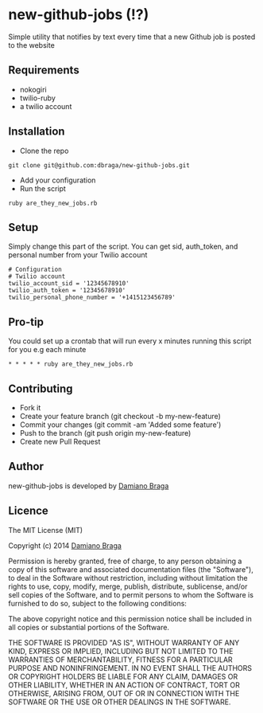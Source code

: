 # new-github-jobs (!?)
Simple utility that notifies by text every time that a new Github job is posted to the website

## Requirements
- nokogiri
- twilio-ruby
- a twilio account 

## Installation

- Clone the repo

``` git clone git@github.com:dbraga/new-github-jobs.git ```

- Add your configuration
- Run the script 

``` ruby are_they_new_jobs.rb ```

## Setup
Simply change this part of the script. You can get sid, auth_token, and personal number from your Twilio account
```
# Configuration
# Twilio account
twilio_account_sid = '12345678910'
twilio_auth_token = '12345678910'
twilio_personal_phone_number = '+1415123456789'
```

## Pro-tip
You could set up a crontab that will run every x minutes running this script for you e.g each minute

``` * * * * * ruby are_they_new_jobs.rb ```

## Contributing
- Fork it
- Create your feature branch (git checkout -b my-new-feature)
- Commit your changes (git commit -am 'Added some feature')
- Push to the branch (git push origin my-new-feature)
- Create new Pull Request

## Author

new-github-jobs is developed by [Damiano Braga](https://github.com/dbraga)

## Licence

The MIT License (MIT)

Copyright (c) 2014 [Damiano Braga](https://github.com/dbraga)

Permission is hereby granted, free of charge, to any person obtaining a copy
of this software and associated documentation files (the "Software"), to deal
in the Software without restriction, including without limitation the rights
to use, copy, modify, merge, publish, distribute, sublicense, and/or sell
copies of the Software, and to permit persons to whom the Software is
furnished to do so, subject to the following conditions:

The above copyright notice and this permission notice shall be included in all
copies or substantial portions of the Software.

THE SOFTWARE IS PROVIDED "AS IS", WITHOUT WARRANTY OF ANY KIND, EXPRESS OR
IMPLIED, INCLUDING BUT NOT LIMITED TO THE WARRANTIES OF MERCHANTABILITY,
FITNESS FOR A PARTICULAR PURPOSE AND NONINFRINGEMENT. IN NO EVENT SHALL THE
AUTHORS OR COPYRIGHT HOLDERS BE LIABLE FOR ANY CLAIM, DAMAGES OR OTHER
LIABILITY, WHETHER IN AN ACTION OF CONTRACT, TORT OR OTHERWISE, ARISING FROM,
OUT OF OR IN CONNECTION WITH THE SOFTWARE OR THE USE OR OTHER DEALINGS IN THE
SOFTWARE.